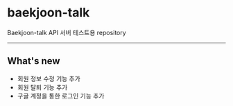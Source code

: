 # baekjoon-talk
Baekjoon-talk API 서버 테스트용 repository

---

## What's new

- 회원 정보 수정 기능 추가
- 회원 탈퇴 기능 추가
- 구글 계정을 통한 로그인 기능 추가

